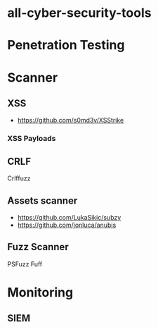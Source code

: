 # all-cyber-security-tools

# Penetration Testing 
# Scanner 

## XSS
- https://github.com/s0md3v/XSStrike

### XSS Payloads

## CRLF
Crlffuzz

## Assets scanner 
- https://github.com/LukaSikic/subzy
- https://github.com/jonluca/anubis

## Fuzz Scanner 
PSFuzz
Fuff

# Monitoring 
## SIEM




